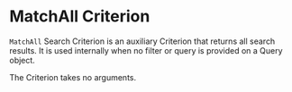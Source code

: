 # MatchAll Criterion

`MatchAll` Search Criterion is an auxiliary Criterion that returns all search results.
It is used internally when no filter or query is provided on a Query object.

The Criterion takes no arguments.
